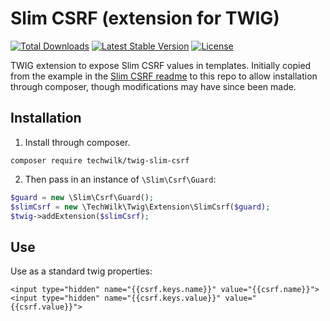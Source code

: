 # Slim CSRF (extension for TWIG)

[![Total Downloads](https://img.shields.io/packagist/dt/techwilk/twig-slim-csrf.svg)](https://packagist.org/packages/techwilk/twig-slim-csrf)
[![Latest Stable Version](https://img.shields.io/packagist/v/techwilk/twig-slim-csrf.svg)](https://packagist.org/packages/techwilk/twig-slim-csrf)
[![License](https://img.shields.io/packagist/l/techwilk/twig-slim-csrf.svg)](https://packagist.org/packages/techwilk/twig-slim-csrf)

TWIG extension to expose Slim CSRF values in templates.
Initially copied from the example in the [Slim CSRF readme](https://github.com/slimphp/Slim-Csrf) to this repo to allow installation through composer, though modifications may have since been made.

## Installation

1. Install through composer.

```
composer require techwilk/twig-slim-csrf
```

2. Then pass in an instance of `\Slim\Csrf\Guard`:

``` php
$guard = new \Slim\Csrf\Guard();
$slimCsrf = new \TechWilk\Twig\Extension\SlimCsrf($guard);
$twig->addExtension($slimCsrf);
```

## Use

Use as a standard twig properties:

``` twig
<input type="hidden" name="{{csrf.keys.name}}" value="{{csrf.name}}">
<input type="hidden" name="{{csrf.keys.value}}" value="{{csrf.value}}">
```
